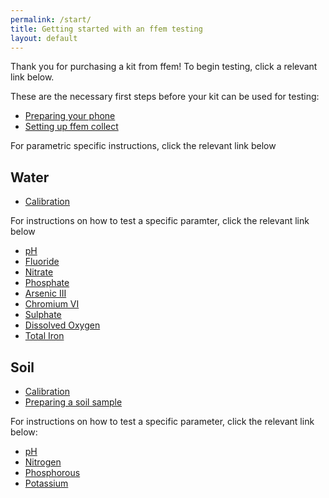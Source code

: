 ```yaml
---
permalink: /start/
title: Getting started with an ffem testing
layout: default
---
```


Thank you for purchasing a kit from ffem! To begin testing, click a relevant link below.

These are the necessary first steps before your kit can be used for testing:

* [Preparing your phone](https://github.com/foundation-for-environmental-monitoring/Documentation/wiki/Phone-Preparation)
* [Setting up ffem collect](https://github.com/foundation-for-environmental-monitoring/Documentation/wiki/Surveying---using-the-dashboard)

For parametric specific instructions, click the relevant link below

## Water
* [Calibration](https://github.com/foundation-for-environmental-monitoring/Documentation/wiki/Calibration)

For instructions on how to test a specific paramter, click the relevant link below

* [pH](https://github.com/foundation-for-environmental-monitoring/Documentation/wiki/Water--pH)
* [Fluoride](https://github.com/foundation-for-environmental-monitoring/Documentation/wiki/Fluoride)
* [Nitrate](https://github.com/foundation-for-environmental-monitoring/Documentation/wiki/Nitrate)
* [Phosphate](https://github.com/foundation-for-environmental-monitoring/Documentation/wiki/Phosphate)
* [Arsenic III](https://github.com/foundation-for-environmental-monitoring/Documentation/wiki/Arsenic)
* [Chromium VI](https://github.com/foundation-for-environmental-monitoring/Documentation/wiki/Chromium)
* [Sulphate](https://github.com/foundation-for-environmental-monitoring/Documentation/wiki/Sulphate)
* [Dissolved Oxygen](https://github.com/foundation-for-environmental-monitoring/Documentation/wiki/Dissolved-Oxygen)
* [Total Iron](https://github.com/foundation-for-environmental-monitoring/Documentation/wiki/Iron)

## Soil
* [Calibration](https://github.com/foundation-for-environmental-monitoring/Documentation/wiki/Calibration)
* [Preparing a soil sample](https://github.com/foundation-for-environmental-monitoring/Documentation/wiki/Extraction)

For instructions on how to test a specific parameter, click the relevant link below:

* [pH](https://github.com/foundation-for-environmental-monitoring/Documentation/wiki/Soil--pH)
* [Nitrogen](https://github.com/foundation-for-environmental-monitoring/Documentation/wiki/Nitrogen)
* [Phosphorous](https://github.com/foundation-for-environmental-monitoring/Documentation/wiki/Phosphorous)
* [Potassium](https://github.com/foundation-for-environmental-monitoring/Documentation/wiki/Potassium)
